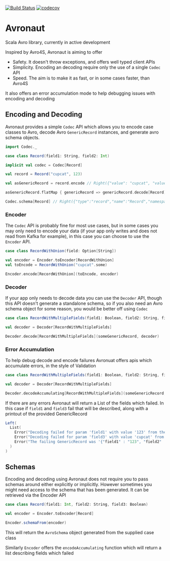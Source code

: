 [![Build Status](https://travis-ci.com/bobbyrauchenberg/avronaut.svg?branch=master)](https://travis-ci.com/bobbyrauchenberg/avronaut)
[![codecov](https://codecov.io/gh/bobbyrauchenberg/avronaut/branch/master/graph/badge.svg)](https://codecov.io/gh/bobbyrauchenberg/avronaut)

# Avronaut

Scala Avro library, currently in active development

Inspired by Avro4S, Avronaut is aiming to offer
 - Safety. It doesn't throw exceptions, and offers well typed client APIs
 - Simplicity. Encoding an decoding require only the use of a single `Codec` API
 - Speed. The aim is to make it as fast, or in some cases faster, than Avro4S

It also offers an error accumulation mode to help debugging issues with encoding and decoding

## Encoding and Decoding

Avronaut provides a simple `Codec` API which allows you to encode case classes to Avro, decode Avro `GenericRecord` instances, and generate avro schema objects. 

```scala
import Codec._

case class Record(field1: String, field2: Int)

implicit val codec = Codec[Record]

val record = Record("cupcat", 123)

val asGenericRecord = record.encode // Right({"value": "cupcat", "value2": 123})

asGenericRecord.flatMap { genericRecord => genericRecord.decode[Record] } // Right(Record(cupcat,123)) 

Codec.schema[Record] // Right({"type":"record","name":"Record","namespace": ...
```

### Encoder

The `Codec` API is probably fine for most use cases, but in some cases you may only need to encode your data (if your app only writes and does not read from Kafka for example), in this case you can choose to use the `Encoder` API. 

```scala
case class RecordWithUnion(field: Option[String])

val encoder = Encoder.toEncoder[RecordWithUnion]
val toEncode = RecordWithUnion("cupcat".some)

Encoder.encode[RecordWithUnion](toEncode, encoder) 
```

### Decoder

If your app only needs to decode data you can use the `Decoder` API, though this API doesn't generate a standalone schema, so if you also need an Avro schema object for some reason, you would be better off using `Codec`

```scala
case class RecordWithMultipleFields(field1: Boolean, field2: String, field3: Int)

val decoder = Decoder[RecordWithMultipleFields]

Decoder.decode[RecordWithMultipleFields](someGenericRecord, decoder) 
```

### Error Accumulation

To help debug decode and encode failures Avronuat offers apis which accumulate errors, in the style of Validation

```scala
case class RecordWithMultipleFields(field1: Boolean, field2: String, field3: Int)

val decoder = Decoder[RecordWithMultipleFields]

Decoder.decodeAccumulating[RecordWithMultipleFields](someGenericRecord, decoder) 
```

If there are any errors Avronaut will return a List of the fields which failed. In this case if `field1` and `field3` fail that will be described, along with a printout of the provided GenericRecord

```scala
Left(
  List(
    Error("Decoding failed for param 'field1' with value '123' from the GenericRecord"),
    Error("Decoding failed for param 'field3' with value 'cupcat' from the GenericRecord"),
    Error("The failing GenericRecord was '{"field1" : "123", "field2" : "cupcat", "field3" : "cupcat"})
  )
)  
```

## Schemas

Encoding and decoding using Avronaut does not require you to pass schemas around either explicitly or implicitly. However sometimes you might need access to the schema that has been generated. It can be retrieved via the Encoder API

```scala
case class Record(field1: Int, field2: String, field3: Boolean)

val encoder = Encoder.toEncoder[Record]

Encoder.schemaFrom(encoder)
```

This will return the `AvroSchema` object generated from the supplied case class




Similarly `Encoder` offers the `encodeAccumulating` function which will return a list describing fields which failed


